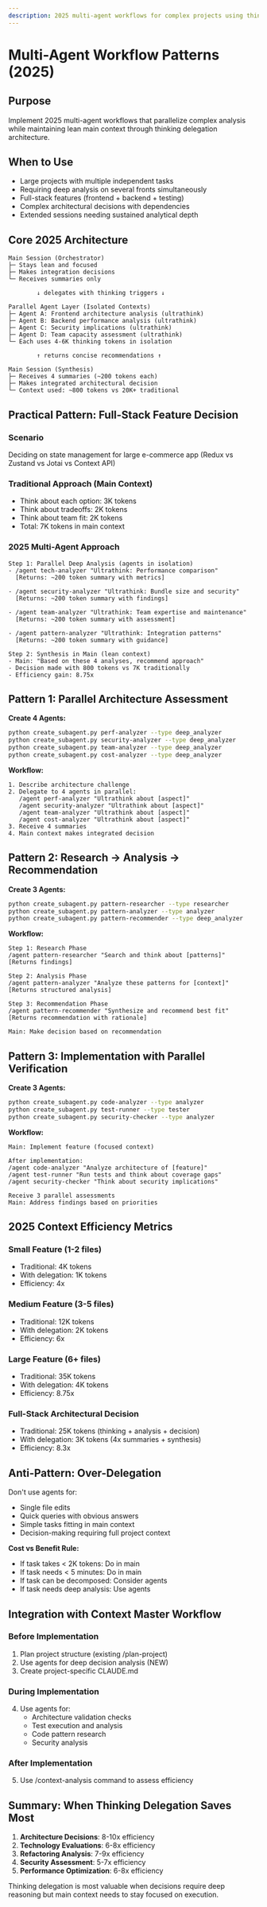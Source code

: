 ```yaml
---
description: 2025 multi-agent workflows for complex projects using thinking delegation
---
```


# Multi-Agent Workflow Patterns (2025)

## Purpose
Implement 2025 multi-agent workflows that parallelize complex analysis while maintaining lean main context through thinking delegation architecture.

## When to Use
- Large projects with multiple independent tasks
- Requiring deep analysis on several fronts simultaneously
- Full-stack features (frontend + backend + testing)
- Complex architectural decisions with dependencies
- Extended sessions needing sustained analytical depth

## Core 2025 Architecture

```
Main Session (Orchestrator)
├─ Stays lean and focused
├─ Makes integration decisions
└─ Receives summaries only

        ↓ delegates with thinking triggers ↓

Parallel Agent Layer (Isolated Contexts)
├─ Agent A: Frontend architecture analysis (ultrathink)
├─ Agent B: Backend performance analysis (ultrathink)
├─ Agent C: Security implications (ultrathink)
├─ Agent D: Team capacity assessment (ultrathink)
└─ Each uses 4-6K thinking tokens in isolation

        ↑ returns concise recommendations ↑

Main Session (Synthesis)
├─ Receives 4 summaries (~200 tokens each)
├─ Makes integrated architectural decision
└─ Context used: ~800 tokens vs 20K+ traditional
```

## Practical Pattern: Full-Stack Feature Decision

### Scenario
Deciding on state management for large e-commerce app (Redux vs Zustand vs Jotai vs Context API)

### Traditional Approach (Main Context)
- Think about each option: 3K tokens
- Think about tradeoffs: 2K tokens
- Think about team fit: 2K tokens
- Total: 7K tokens in main context

### 2025 Multi-Agent Approach
```
Step 1: Parallel Deep Analysis (agents in isolation)
- /agent tech-analyzer "Ultrathink: Performance comparison"
  [Returns: ~200 token summary with metrics]
  
- /agent security-analyzer "Ultrathink: Bundle size and security"
  [Returns: ~200 token summary with findings]
  
- /agent team-analyzer "Ultrathink: Team expertise and maintenance"
  [Returns: ~200 token summary with assessment]
  
- /agent pattern-analyzer "Ultrathink: Integration patterns"
  [Returns: ~200 token summary with guidance]

Step 2: Synthesis in Main (lean context)
- Main: "Based on these 4 analyses, recommend approach"
- Decision made with 800 tokens vs 7K traditionally
- Efficiency gain: 8.75x
```

## Pattern 1: Parallel Architecture Assessment

**Create 4 Agents:**
```bash
python create_subagent.py perf-analyzer --type deep_analyzer
python create_subagent.py security-analyzer --type deep_analyzer
python create_subagent.py team-analyzer --type deep_analyzer
python create_subagent.py cost-analyzer --type deep_analyzer
```

**Workflow:**
```
1. Describe architecture challenge
2. Delegate to 4 agents in parallel:
   /agent perf-analyzer "Ultrathink about [aspect]"
   /agent security-analyzer "Ultrathink about [aspect]"
   /agent team-analyzer "Ultrathink about [aspect]"
   /agent cost-analyzer "Ultrathink about [aspect]"
3. Receive 4 summaries
4. Main context makes integrated decision
```

## Pattern 2: Research → Analysis → Recommendation

**Create 3 Agents:**
```bash
python create_subagent.py pattern-researcher --type researcher
python create_subagent.py pattern-analyzer --type analyzer
python create_subagent.py pattern-recommender --type deep_analyzer
```

**Workflow:**
```
Step 1: Research Phase
/agent pattern-researcher "Search and think about [patterns]"
[Returns findings]

Step 2: Analysis Phase
/agent pattern-analyzer "Analyze these patterns for [context]"
[Returns structured analysis]

Step 3: Recommendation Phase
/agent pattern-recommender "Synthesize and recommend best fit"
[Returns recommendation with rationale]

Main: Make decision based on recommendation
```

## Pattern 3: Implementation with Parallel Verification

**Create 3 Agents:**
```bash
python create_subagent.py code-analyzer --type analyzer
python create_subagent.py test-runner --type tester
python create_subagent.py security-checker --type analyzer
```

**Workflow:**
```
Main: Implement feature (focused context)

After implementation:
/agent code-analyzer "Analyze architecture of [feature]"
/agent test-runner "Run tests and think about coverage gaps"
/agent security-checker "Think about security implications"

Receive 3 parallel assessments
Main: Address findings based on priorities
```

## 2025 Context Efficiency Metrics

### Small Feature (1-2 files)
- Traditional: 4K tokens
- With delegation: 1K tokens
- Efficiency: 4x

### Medium Feature (3-5 files)
- Traditional: 12K tokens
- With delegation: 2K tokens
- Efficiency: 6x

### Large Feature (6+ files)
- Traditional: 35K tokens
- With delegation: 4K tokens
- Efficiency: 8.75x

### Full-Stack Architectural Decision
- Traditional: 25K tokens (thinking + analysis + decision)
- With delegation: 3K tokens (4x summaries + synthesis)
- Efficiency: 8.3x

## Anti-Pattern: Over-Delegation

Don't use agents for:
- Single file edits
- Quick queries with obvious answers
- Simple tasks fitting in main context
- Decision-making requiring full project context

**Cost vs Benefit Rule:**
- If task takes < 2K tokens: Do in main
- If task needs < 5 minutes: Do in main
- If task can be decomposed: Consider agents
- If task needs deep analysis: Use agents

## Integration with Context Master Workflow

### Before Implementation
1. Plan project structure (existing /plan-project)
2. Use agents for deep decision analysis (NEW)
3. Create project-specific CLAUDE.md

### During Implementation
4. Use agents for:
   - Architecture validation checks
   - Test execution and analysis
   - Code pattern research
   - Security analysis

### After Implementation
5. Use /context-analysis command to assess efficiency

## Summary: When Thinking Delegation Saves Most

1. **Architecture Decisions**: 8-10x efficiency
2. **Technology Evaluations**: 6-8x efficiency
3. **Refactoring Analysis**: 7-9x efficiency
4. **Security Assessment**: 5-7x efficiency
5. **Performance Optimization**: 6-8x efficiency

Thinking delegation is most valuable when decisions require deep reasoning but main context needs to stay focused on execution.


